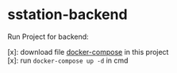 # sstation-backend
Run Project for backend:

[x]: download file [docker-compose](./docker-compose.yml) in this project  
[x]: run ```docker-compose up -d``` in cmd  
